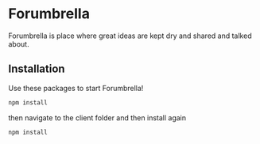 # Forumbrella

Forumbrella is place where great ideas are kept dry and shared and talked about.

## Installation

Use these packages to start Forumbrella!

```bash
npm install
```
then navigate to the client folder and then install again

```bash
npm install
```
